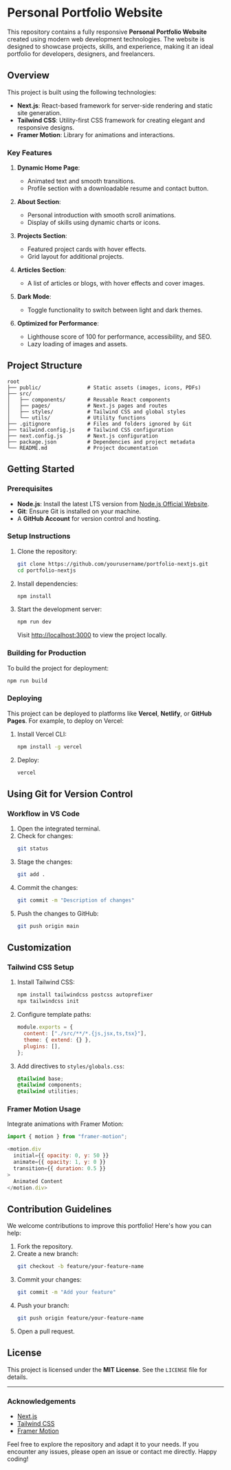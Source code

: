 # Personal Portfolio Website

This repository contains a fully responsive **Personal Portfolio Website** created using modern web development technologies. The website is designed to showcase projects, skills, and experience, making it an ideal portfolio for developers, designers, and freelancers.

## Overview

This project is built using the following technologies:
- **Next.js**: React-based framework for server-side rendering and static site generation.
- **Tailwind CSS**: Utility-first CSS framework for creating elegant and responsive designs.
- **Framer Motion**: Library for animations and interactions.

### Key Features
1. **Dynamic Home Page**:
   - Animated text and smooth transitions.
   - Profile section with a downloadable resume and contact button.

2. **About Section**:
   - Personal introduction with smooth scroll animations.
   - Display of skills using dynamic charts or icons.

3. **Projects Section**:
   - Featured project cards with hover effects.
   - Grid layout for additional projects.

4. **Articles Section**:
   - A list of articles or blogs, with hover effects and cover images.

5. **Dark Mode**:
   - Toggle functionality to switch between light and dark themes.

6. **Optimized for Performance**:
   - Lighthouse score of 100 for performance, accessibility, and SEO.
   - Lazy loading of images and assets.

## Project Structure

```
root
├── public/               # Static assets (images, icons, PDFs)
├── src/
│   ├── components/       # Reusable React components
│   ├── pages/            # Next.js pages and routes
│   ├── styles/           # Tailwind CSS and global styles
│   └── utils/            # Utility functions
├── .gitignore            # Files and folders ignored by Git
├── tailwind.config.js    # Tailwind CSS configuration
├── next.config.js        # Next.js configuration
├── package.json          # Dependencies and project metadata
└── README.md             # Project documentation
```

## Getting Started

### Prerequisites
- **Node.js**: Install the latest LTS version from [Node.js Official Website](https://nodejs.org/).
- **Git**: Ensure Git is installed on your machine.
- A **GitHub Account** for version control and hosting.

### Setup Instructions
1. Clone the repository:
   ```bash
   git clone https://github.com/yourusername/portfolio-nextjs.git
   cd portfolio-nextjs
   ```
2. Install dependencies:
   ```bash
   npm install
   ```
3. Start the development server:
   ```bash
   npm run dev
   ```
   Visit [http://localhost:3000](http://localhost:3000) to view the project locally.

### Building for Production
To build the project for deployment:
```bash
npm run build
```

### Deploying
This project can be deployed to platforms like **Vercel**, **Netlify**, or **GitHub Pages**. For example, to deploy on Vercel:
1. Install Vercel CLI:
   ```bash
   npm install -g vercel
   ```
2. Deploy:
   ```bash
   vercel
   ```

## Using Git for Version Control

### Workflow in VS Code
1. Open the integrated terminal.
2. Check for changes:
   ```bash
   git status
   ```
3. Stage the changes:
   ```bash
   git add .
   ```
4. Commit the changes:
   ```bash
   git commit -m "Description of changes"
   ```
5. Push the changes to GitHub:
   ```bash
   git push origin main
   ```

## Customization

### Tailwind CSS Setup
1. Install Tailwind CSS:
   ```bash
   npm install tailwindcss postcss autoprefixer
   npx tailwindcss init
   ```
2. Configure template paths:
   ```javascript
   module.exports = {
     content: ["./src/**/*.{js,jsx,ts,tsx}"],
     theme: { extend: {} },
     plugins: [],
   };
   ```
3. Add directives to `styles/globals.css`:
   ```css
   @tailwind base;
   @tailwind components;
   @tailwind utilities;
   ```

### Framer Motion Usage
Integrate animations with Framer Motion:
```javascript
import { motion } from "framer-motion";

<motion.div
  initial={{ opacity: 0, y: 50 }}
  animate={{ opacity: 1, y: 0 }}
  transition={{ duration: 0.5 }}
>
  Animated Content
</motion.div>
```

## Contribution Guidelines

We welcome contributions to improve this portfolio! Here's how you can help:
1. Fork the repository.
2. Create a new branch:
   ```bash
   git checkout -b feature/your-feature-name
   ```
3. Commit your changes:
   ```bash
   git commit -m "Add your feature"
   ```
4. Push your branch:
   ```bash
   git push origin feature/your-feature-name
   ```
5. Open a pull request.

## License
This project is licensed under the **MIT License**. See the `LICENSE` file for details.

---

### Acknowledgements
- [Next.js](https://nextjs.org/)
- [Tailwind CSS](https://tailwindcss.com/)
- [Framer Motion](https://www.framer.com/motion/)

Feel free to explore the repository and adapt it to your needs. If you encounter any issues, please open an issue or contact me directly. Happy coding!
